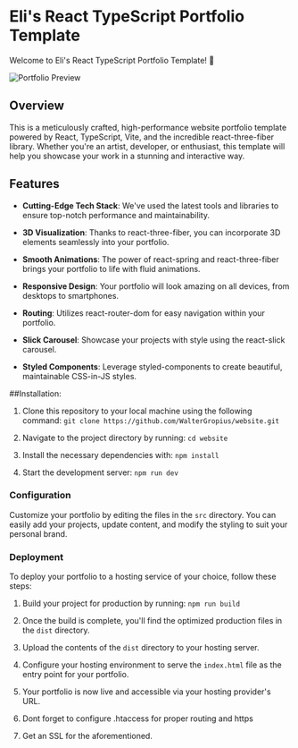 # Eli's React TypeScript Portfolio Template

Welcome to Eli's React TypeScript Portfolio Template! 🚀

![Portfolio Preview](https://zenbau.haus/prev.png)

## Overview

This is a meticulously crafted, high-performance website portfolio template powered by React, TypeScript, Vite, and the incredible react-three-fiber library. Whether you're an artist, developer, or enthusiast, this template will help you showcase your work in a stunning and interactive way.

## Features

- **Cutting-Edge Tech Stack**: We've used the latest tools and libraries to ensure top-notch performance and maintainability.

- **3D Visualization**: Thanks to react-three-fiber, you can incorporate 3D elements seamlessly into your portfolio.

- **Smooth Animations**: The power of react-spring and react-three-fiber brings your portfolio to life with fluid animations.

- **Responsive Design**: Your portfolio will look amazing on all devices, from desktops to smartphones.

- **Routing**: Utilizes react-router-dom for easy navigation within your portfolio.

- **Slick Carousel**: Showcase your projects with style using the react-slick carousel.

- **Styled Components**: Leverage styled-components to create beautiful, maintainable CSS-in-JS styles.

##Installation:

1. Clone this repository to your local machine using the following command:
   ```git clone https://github.com/WalterGropius/website.git```

2. Navigate to the project directory by running:
   ```cd website```

3. Install the necessary dependencies with:
   ```npm install```

4. Start the development server:
   ```npm run dev```

### Configuration

Customize your portfolio by editing the files in the `src` directory. You can easily add your projects, update content, and modify the styling to suit your personal brand.

### Deployment

To deploy your portfolio to a hosting service of your choice, follow these steps:

1. Build your project for production by running:
```npm run build```

2. Once the build is complete, you'll find the optimized production files in the `dist` directory.

3. Upload the contents of the `dist` directory to your hosting server.

4. Configure your hosting environment to serve the `index.html` file as the entry point for your portfolio.

5. Your portfolio is now live and accessible via your hosting provider's URL.

6. Dont forget to configure .htaccess for proper routing and https

7. Get an SSL for the aforementioned.


